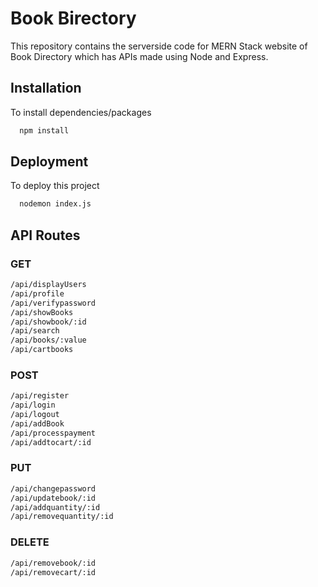 
# Book Birectory

This repository contains the serverside code for MERN Stack website of Book Directory which has APIs made using Node and Express.

## Installation

To install dependencies/packages 

```bash
  npm install
``` 

## Deployment

To deploy this project

```bash
  nodemon index.js
```

## API Routes

### GET
```bash
/api/displayUsers
/api/profile
/api/verifypassword
/api/showBooks
/api/showbook/:id
/api/search
/api/books/:value
/api/cartbooks
```

### POST
```bash
/api/register
/api/login
/api/logout
/api/addBook
/api/processpayment
/api/addtocart/:id
```

### PUT
```bash
/api/changepassword
/api/updatebook/:id
/api/addquantity/:id
/api/removequantity/:id
```

### DELETE
```bash
/api/removebook/:id
/api/removecart/:id
```
